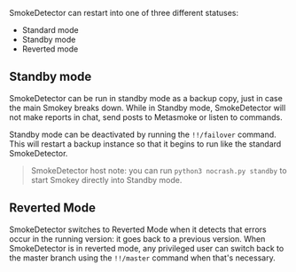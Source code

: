 SmokeDetector can restart into one of three different statuses:

* Standard mode
* Standby mode
* Reverted mode

## Standby mode

SmokeDetector can be run in standby mode as a backup copy, just in case the main Smokey breaks down.
While in Standby mode, SmokeDetector will not make reports in chat, send posts to Metasmoke or listen
to commands.

Standby mode can be deactivated by running the `!!/failover` command. This will restart a backup 
instance so that it begins to run like the standard SmokeDetector.

> SmokeDetector host note: you can run `python3 nocrash.py standby` to start Smokey directly into Standby mode.

## Reverted Mode

SmokeDetector switches to Reverted Mode when it detects that errors occur in the running version: it goes back to a previous version. When SmokeDetector is in reverted mode, any privileged user can switch back to the master branch using the `!!/master` command when that's necessary.
